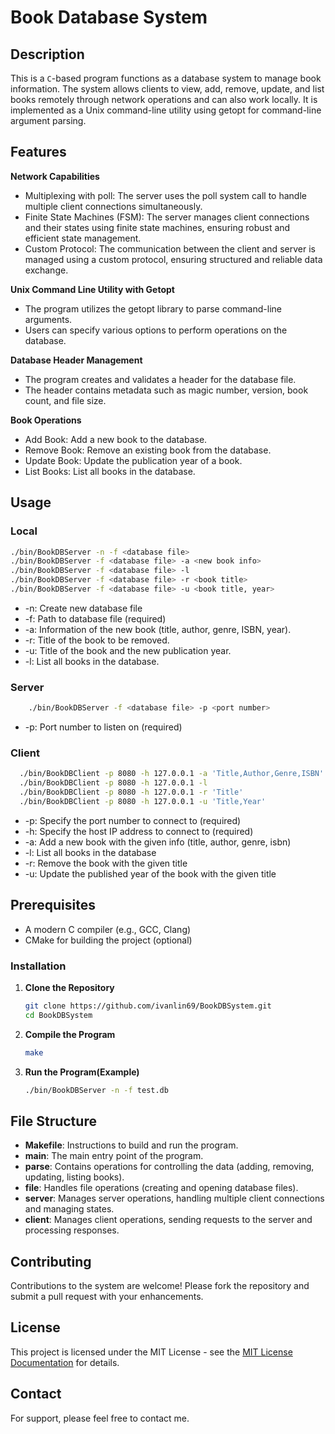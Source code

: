 # Book Database System

## Description
This is a `C`-based program functions as a database system to manage book information. The system allows clients to view, add, remove, update, and list books remotely through network operations and can also work locally. It is implemented as a Unix command-line utility using getopt for command-line argument parsing.


## Features

**Network Capabilities**
- Multiplexing with poll: The server uses the poll system call to handle multiple client connections simultaneously.
- Finite State Machines (FSM): The server manages client connections and their states using finite state machines, ensuring robust and efficient state management.
- Custom Protocol: The communication between the client and server is managed using a custom protocol, ensuring structured and reliable data exchange.
 
**Unix Command Line Utility with Getopt**
- The program utilizes the getopt library to parse command-line arguments.
- Users can specify various options to perform operations on the database.

**Database Header Management**
- The program creates and validates a header for the database file.
- The header contains metadata such as magic number, version, book count, and file size.

**Book Operations**
- Add Book: Add a new book to the database.
- Remove Book: Remove an existing book from the database.
- Update Book: Update the publication year of a book.
- List Books: List all books in the database.


## Usage

### Local
  ```bash
  ./bin/BookDBServer -n -f <database file>
  ./bin/BookDBServer -f <database file> -a <new book info>
  ./bin/BookDBServer -f <database file> -l
  ./bin/BookDBServer -f <database file> -r <book title>
  ./bin/BookDBServer -f <database file> -u <book title, year>
   ```
- -n: Create new database file
- -f: Path to database file (required)
- -a: Information of the new book (title, author, genre, ISBN, year).
- -r: Title of the book to be removed.
- -u: Title of the book and the new publication year.
- -l: List all books in the database.


### Server
```bash
    ./bin/BookDBServer -f <database file> -p <port number>
   ```
-  -p: Port number to listen on (required)

### Client
```bash
  ./bin/BookDBClient -p 8080 -h 127.0.0.1 -a 'Title,Author,Genre,ISBN'
  ./bin/BookDBClient -p 8080 -h 127.0.0.1 -l
  ./bin/BookDBClient -p 8080 -h 127.0.0.1 -r 'Title'
  ./bin/BookDBClient -p 8080 -h 127.0.0.1 -u 'Title,Year'
   ```
- -p: Specify the port number to connect to (required)
- -h: Specify the host IP address to connect to (required)
- -a: Add a new book with the given info (title, author, genre, isbn)
- -l: List all books in the database
- -r: Remove the book with the given title
- -u: Update the published year of the book with the given title

  
## Prerequisites

- A modern C compiler (e.g., GCC, Clang)
- CMake for building the project (optional)


### Installation

1. **Clone the Repository**
   ```bash
   git clone https://github.com/ivanlin69/BookDBSystem.git
   cd BookDBSystem
   ```
2. **Compile the Program**
   ```bash
   make
   ```
3. **Run the Program(Example)**
   ```bash
   ./bin/BookDBServer -n -f test.db
   ```
   
## File Structure
- **Makefile**: Instructions to build and run the program.
- **main**: The main entry point of the program.
- **parse**: Contains operations for controlling the data (adding, removing, updating, listing books).
- **file**: Handles file operations (creating and opening database files).
- **server**: Manages server operations, handling multiple client connections and managing states.
- **client**: Manages client operations, sending requests to the server and processing responses.


## Contributing
Contributions to the system are welcome! Please fork the repository and submit a pull request with your enhancements.

## License
This project is licensed under the MIT License - see the [MIT License Documentation](https://opensource.org/licenses/MIT) for details.

## Contact
For support, please feel free to contact me.
